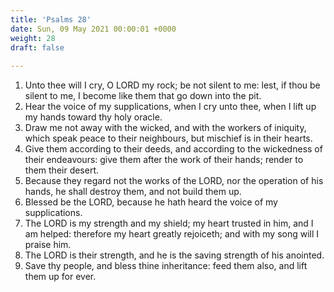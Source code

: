 ```yaml
---
title: 'Psalms 28'
date: Sun, 09 May 2021 00:00:01 +0000
weight: 28
draft: false
  
---
```


1. Unto thee will I cry, O LORD my rock; be not silent to me: lest, if thou be silent to me, I become like them that go down into the pit.
2. Hear the voice of my supplications, when I cry unto thee, when I lift up my hands toward thy holy oracle.
3. Draw me not away with the wicked, and with the workers of iniquity, which speak peace to their neighbours, but mischief is in their hearts.
4. Give them according to their deeds, and according to the wickedness of their endeavours: give them after the work of their hands; render to them their desert.
5. Because they regard not the works of the LORD, nor the operation of his hands, he shall destroy them, and not build them up.
6. Blessed be the LORD, because he hath heard the voice of my supplications.
7. The LORD is my strength and my shield; my heart trusted in him, and I am helped: therefore my heart greatly rejoiceth; and with my song will I praise him.
8. The LORD is their strength, and he is the saving strength of his anointed.
9. Save thy people, and bless thine inheritance: feed them also, and lift them up for ever.
